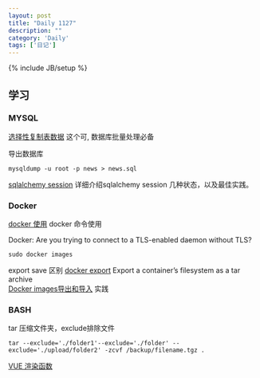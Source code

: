 ```yaml
---
layout: post
title: "Daily 1127"
description: ""
category: 'Daily'
tags: ['日记']
---
```

{% include JB/setup %}

## 学习

### MYSQL 

[选择性复制表数据](https://www.awaimai.com/1578.html) 这个可, 数据库批量处理必备  

导出数据库
```
mysqldump -u root -p news > news.sql
```
[sqlalchemy session](http://sunnyingit.github.io/book/section_python/SQLalchemy-session.html) 详细介绍sqlalchemy session 几种状态，以及最佳实践。  

### Docker 

[docker 使用](https://docs.docker.com/engine/reference/commandline/rm/)  docker 命令使用  

Docker: Are you trying to connect to a TLS-enabled daemon without TLS?
```
sudo docker images
```

export save 区别
[docker export](https://docs.docker.com/engine/reference/commandline/export/) Export a container’s filesystem as a tar archive  
[Docker images导出和导入](http://www.jianshu.com/p/8408e06b7273) 实践  


### BASH

tar 压缩文件夹，exclude排除文件   

```
tar --exclude='./folder1'--exclude='./folder' --exclude='./upload/folder2' -zcvf /backup/filename.tgz .
```

[VUE 渲染函数](https://cn.vuejs.org/v2/guide/render-function.html)   


